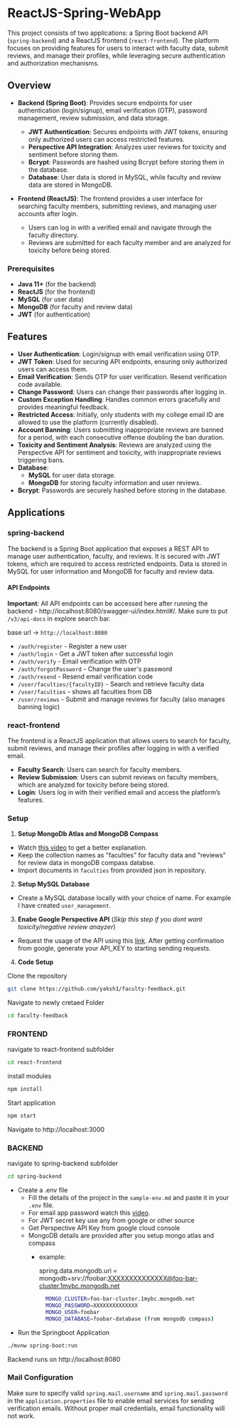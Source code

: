 # ReactJS-Spring-WebApp

This project consists of two applications: a Spring Boot backend API (`spring-backend`) and a ReactJS frontend (`react-frontend`). The platform focuses on providing features for users to interact with faculty data, submit reviews, and manage their profiles, while leveraging secure authentication and authorization mechanisms.

## Overview

- **Backend (Spring Boot)**: Provides secure endpoints for user authentication (login/signup), email verification (OTP), password management, review submission, and data storage.
  - **JWT Authentication**: Secures endpoints with JWT tokens, ensuring only authorized users can access restricted features.
  - **Perspective API Integration**: Analyzes user reviews for toxicity and sentiment before storing them.
  - **Bcrypt**: Passwords are hashed using Bcrypt before storing them in the database.
  - **Database**: User data is stored in MySQL, while faculty and review data are stored in MongoDB.

- **Frontend (ReactJS)**: The frontend provides a user interface for searching faculty members, submitting reviews, and managing user accounts after login.
  - Users can log in with a verified email and navigate through the faculty directory.
  - Reviews are submitted for each faculty member and are analyzed for toxicity before being stored.

### Prerequisites

- **Java 11+** (for the backend)
- **ReactJS** (for the frontend)
- **MySQL** (for user data)
- **MongoDB** (for faculty and review data)
- **JWT** (for authentication)

## Features

- **User Authentication**: Login/signup with email verification using OTP.
- **JWT Token**: Used for securing API endpoints, ensuring only authorized users can access them.
- **Email Verification**: Sends OTP for user verification. Resend verification code available.
- **Change Password**: Users can change their passwords after logging in.
- **Custom Exception Handling**: Handles common errors gracefully and provides meaningful feedback.
- **Restricted Access**: Initially, only students with my college email ID are allowed to use the platform (currently disabled).
- **Account Banning**: Users submitting inappropriate reviews are banned for a period, with each consecutive offense doubling the ban duration.
- **Toxicity and Sentiment Analysis**: Reviews are analyzed using the Perspective API for sentiment and toxicity, with inappropriate reviews triggering bans.
- **Database**:
  - **MySQL** for user data storage.
  - **MongoDB** for storing faculty information and user reviews.
- **Bcrypt**: Passwords are securely hashed before storing in the database.

## Applications

### spring-backend

The backend is a Spring Boot application that exposes a REST API to manage user authentication, faculty, and reviews. It is secured with JWT tokens, which are required to access restricted endpoints. Data is stored in MySQL for user information and MongoDB for faculty and review data.

#### API Endpoints

**Important**: All API endpoints can be accessed here after running the backend - http://localhost:8080/swagger-ui/index.html#/. Make sure to put `/v3/api-docs` in explore search bar.

base url -> `http://localhost:8080`
- `/auth/register` - Register a new user
- `/auth/login` - Get a JWT token after successful login
- `/auth/verify` - Email verification with OTP
- `/auth/forgotPassword` - Change the user's password
- `/auth/resend` - Resend email verification code
- `/user/faculties/{facultyID}` - Search and retrieve faculty data
- `/user/faculties` - shows all faculties from DB
- `/user/reviews` - Submit and manage reviews for faculty (also manages banning logic)

### react-frontend

The frontend is a ReactJS application that allows users to search for faculty, submit reviews, and manage their profiles after logging in with a verified email.

- **Faculty Search**: Users can search for faculty members.
- **Review Submission**: Users can submit reviews on faculty members, which are analyzed for toxicity before being stored.
- **Login**: Users log in with their verified email and access the platform’s features.

### Setup

1. **Setup MongoDb Atlas and MongoDB Compass**
- Watch [this video](https://youtu.be/5PdEmeopJVQ?si=X5ogICwjISWqA4uX&t=373) to get a better explanation.
- Keep the collection names as "faculties" for faculty data and "reviews" for review data in mongoDB compass databse.
- Import documents in `faculties` from provided json in repository.

2. **Setup MySQL Database**
- Create a MySQL database locally with your choice of name. For example I have created `user_management`.

3. **Enabe Google Perspective API** (*Skip this step if you dont want toxicity/negative review anayzer*)
- Request the usage of the API using this [link](https://docs.google.com/forms/d/e/1FAIpQLSdhBBnVVVbXSElby-jhNnEj-Zwpt5toQSCFsJerGfpXW66CuQ/viewform). After getting confirmation from google, generate your API_KEY to starting sending requests.

4. **Code Setup**

Clone the repository

```bash
git clone https://github.com/yaksh1/faculty-feedback.git
```

Navigate to newly cretaed Folder

```bash
cd faculty-feedback
```

### FRONTEND

navigate to react-frontend subfolder
```bash
cd react-frontend
```

install modules
```bash
npm install
```

Start application
```bash
npm start
```
Navigate to http://localhost:3000

### BACKEND

navigate to spring-backend subfolder
```bash
cd spring-backend
```

  - Create a .env file
    - Fill the details of the project in the `sample-env.md` and paste it in your `.env` file.
    - For email app password watch this [video](https://www.youtube.com/watch?v=lSURGX0JHbA).
    - For JWT secret key use any from google or other source
    - Get Perspective API Key from google cloud console
    - MongoDB details are provided after you setup mongo atlas and compass
       - example:

         spring.data.mongodb.uri =  mongodb+srv://foobar:XXXXXXXXXXXXXX@foo-bar-cluster.1mybc.mongodb.net
         ```bash
           MONGO_CLUSTER=foo-bar-cluster.1mybc.mongodb.net
           MONGO_PASSWORD=XXXXXXXXXXXXXX
           MONGO_USER=foobar
           MONGO_DATABASE=foobar-database (from mongodb compass)
	        ```
  - Run the Springboot Application
    
```bash
./mvnw spring-boot:run
```

Backend runs on http://localhost:8080

### Mail Configuration

Make sure to specify valid `spring.mail.username` and `spring.mail.password` in the `application.properties` file to enable email services for sending verification emails. Without proper mail credentials, email functionality will not work.

